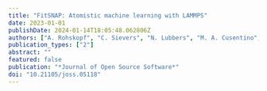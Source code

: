 ```yaml
---
title: "FitSNAP: Atomistic machine learning with LAMMPS"
date: 2023-01-01
publishDate: 2024-01-14T18:05:48.062806Z
authors: ["A. Rohskopf", "C. Sievers", "N. Lubbers", "M. A. Cusentino", "J. Goff", "J. Janssen", "M. McCarthy", "D. Montes Oca de Zapiain", "S. Nikolov", "K. Sargsyan", "D. Sema", "E. Sikorski", "L. Williams", "A. P. Thompson", "M. A. Wood"]
publication_types: ["2"]
abstract: ""
featured: false
publication: "*Journal of Open Source Software*"
doi: "10.21105/joss.05118"
---
```


